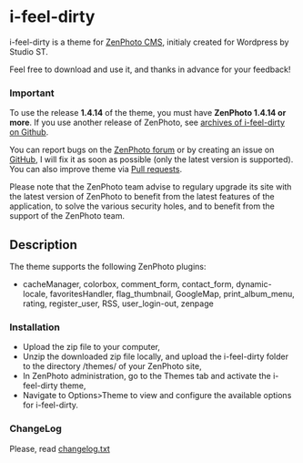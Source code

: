 ﻿i-feel-dirty
============

i-feel-dirty is a theme for [ZenPhoto CMS](http://www.zenphoto.org), initialy created for Wordpress by Studio ST.

Feel free to download and use it, and thanks in advance for your feedback!

### Important
To use the release **1.4.14** of the theme, you must have **ZenPhoto 1.4.14 or more**.
If you use another release of ZenPhoto, see [archives of i-feel-dirty on Github](https://github.com/vincent3569/i-feel-dirty/releases).

You can report bugs on the [ZenPhoto forum](http://www.zenphoto.org/support/) or by creating an issue on [GitHub](https://github.com/vincent3569/i-feel-dirty/issues), I will fix it as soon as possible (only the latest version is supported).
You can also improve theme via [Pull requests](https://github.com/vincent3569/i-feel-dirty/pulls).

Please note that the ZenPhoto team advise to regulary upgrade its site with the latest version of ZenPhoto to benefit from the latest features of the application, to solve the various security holes, and to benefit from the support of the ZenPhoto team.

Description
-----------

The theme supports the following ZenPhoto plugins:
- cacheManager, colorbox, comment_form, contact_form, dynamic-locale, favoritesHandler, flag_thumbnail, GoogleMap, print_album_menu, rating, register_user, RSS, user_login-out, zenpage

### Installation
- Upload the zip file to your computer,
- Unzip the downloaded zip file locally, and upload the i-feel-dirty folder to the directory /themes/ of your ZenPhoto site,
- In ZenPhoto administration, go to the Themes tab and activate the i-feel-dirty theme,
- Navigate to Options>Theme to view and configure the available options for i-feel-dirty.

### ChangeLog
Please, read [changelog.txt](https://github.com/vincent3569/i-feel-dirty/blob/master/changelog.txt)